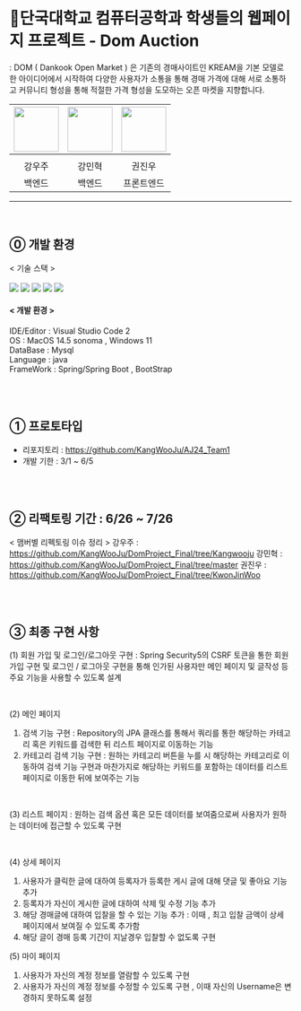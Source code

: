 
<h1>📡단국대학교 컴퓨터공학과 학생들의 웹페이지 프로젝트 - Dom Auction</h1>

: DOM ( Dankook Open Market ) 은 기존의 경매사이트인 KREAM을 기본 모델로 한 아이디어에서 시작하여
  다양한 사용자가 소통을 통해 경매 가격에 대해 서로 소통하고 커뮤니티 형성을 통해 적절한 가격 형성을 도모하는
  오픈 마켓을 지향합니다. 
  

|<img src="https://github.com/KangWooJu.png" width="80">|<img src="https://github.com/exvcg.png" width="80">|<img src="https://github.com/Kw-jinwoo.png" width="80">|
|:---:|:---:|:---:|
|[](https://github.com/ImInnocent)|[](https://github.com/exvcg)|[](https://github.com/Kw-jinwoo)|
|강우주|강민혁|권진우|
|백엔드|백엔드|프론트엔드|

---
<br>

## ⓪ 개발 환경 

< 기술 스택 ><br><br>
<img src="https://img.shields.io/badge/Spring-ABF200?style=flat-square&logo=spring&logoColor=white" />
<img src="https://img.shields.io/badge/mysql-00D8FF?style=flat-square&logo=mysql&logoColor=white" />
<img src="https://img.shields.io/badge/css-0054FF?style=flat-square&logo=css&logoColor=white" />
<img src="https://img.shields.io/badge/html-FF5E00?style=flat-square&logo=html&logoColor=white" />
<img src="https://img.shields.io/badge/javascript-FFE400?style=flat-square&logo=javascript&logoColor=white" />

#### < 개발 환경 >

IDE/Editor : Visual Studio Code 2<br>
OS : MacOS 14.5 sonoma , Windows 11<br>
DataBase : Mysql<br>
Language : java<br>
FrameWork : Spring/Spring Boot , BootStrap 

<br><br>

## ① 프로토타입 
- 리포지토리 : https://github.com/KangWooJu/AJ24_Team1
- 개발 기한 : 3/1 ~ 6/5 

<br><br>

## ② 리팩토링 기간 : 6/26 ~ 7/26


< 맴버별 리펙토링 이슈 정리 >
강우주 : https://github.com/KangWooJu/DomProject_Final/tree/Kangwooju
강민혁 : https://github.com/KangWooJu/DomProject_Final/tree/master
권진우 : https://github.com/KangWooJu/DomProject_Final/tree/KwonJinWoo

<br><br>

## ③ 최종 구현 사항

(1) 회원 가입 및 로그인/로그아웃 구현
: Spring Security5의 CSRF 토큰을 통한 회원 가입 구현 및 로그인 / 로그아웃 구현을 통해 
인가된 사용자만 메인 페이지 및 글작성 등 주요 기능을 사용할 수 있도록 설계

<br>

(2) 메인 페이지
1. 검색 기능 구현
   : Repository의 JPA 클래스를 통해서 쿼리를 통한 해당하는 카테고리 혹은 키워드를 검색한 뒤 리스트 페이지로 이동하는 기능
2. 카테고리 검색 기능 구현
   : 원하는 카테고리 버튼을 누를 시 해당하는 카테고리로 이동하여 검색 기능 구현과 마찬가지로 해당하는 키워드를 포함하는 데이터를 리스트 페이지로 이동한 뒤에 보여주는 기능

<br>

(3) 리스트 페이지
: 원하는 검색 옵션 혹은 모든 데이터를 보여줌으로써 사용자가 원하는 데이터에 접근할 수 있도록 구현

<br>

(4) 상세 페이지
1. 사용자가 클릭한 글에 대하여 등록자가 등록한 게시 글에 대해 댓글 및 좋아요 기능 추가
2. 등록자가 자신이 게시한 글에 대하여 삭제 및 수정 기능 추가
3. 해당 경매글에 대하여 입찰을 할 수 있는 기능 추가 : 이때 , 최고 입찰 금액이 상세 페이지에서 보여질 수 있도록 추가함
4. 해당 글이 경매 등록 기간이 지날경우 입찰할 수 없도록 구현

(5) 마이 페이지 
1. 사용자가 자신의 계정 정보를 열람할 수 있도록 구현
2. 사용자가 자신의 계정 정보를 수정할 수 있도록 구현 , 이때 자신의 Username은 변경하지 못하도록 설정


